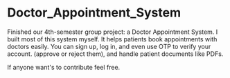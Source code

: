 # Doctor_Appointment_System
 Finished our 4th-semester group project: a Doctor Appointment System.
 I built most of this system myself. It helps patients book appointments 
 with doctors easily.
 You can sign up, log in, and even use OTP to verify your account. 
 (approve or reject them), and handle patient documents like PDFs.

If anyone want's to contribute feel free.
